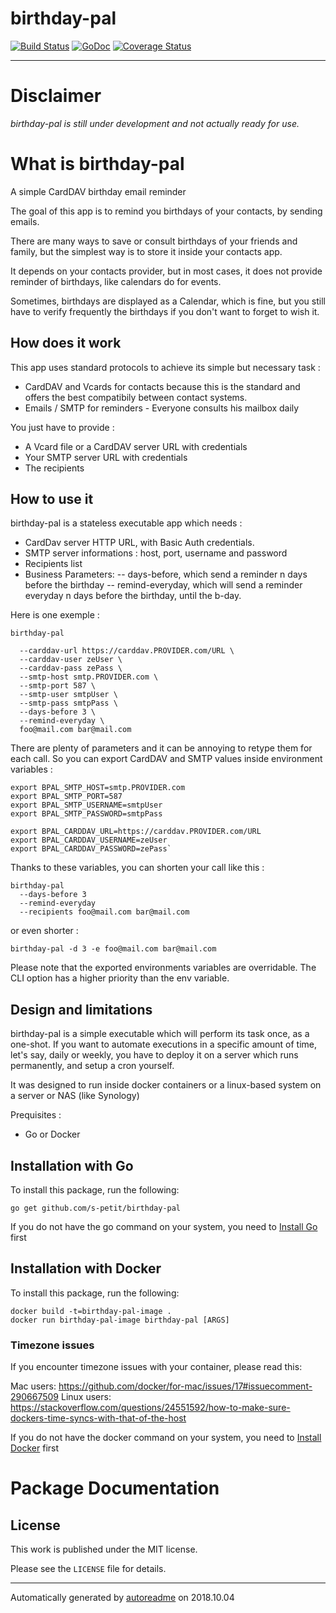 # birthday-pal

[![Build Status](https://travis-ci.com/s-petit/birthday-pal.svg?branch=master)](https://travis-ci.com/s-petit/birthday-pal)
[![GoDoc](https://godoc.org/github.com/github.com/s-petit/birthday-pal?status.svg)](https://godoc.org/github.com/s-petit/birthday-pal)
[![Coverage Status](https://coveralls.io/repos/github/s-petit/birthday-pal/badge.svg?branch=master)](https://coveralls.io/github/s-petit/birthday-pal?branch=master)



* * *

# Disclaimer

*birthday-pal is still under development and not actually ready for use.*

# What is birthday-pal

A simple CardDAV birthday email reminder

The goal of this app is to remind you birthdays of your contacts, by sending emails.

There are many ways to save or consult birthdays of your friends and family, but the simplest way is to store it inside your contacts app.

It depends on your contacts provider, but in most cases, it does not provide reminder of birthdays, like calendars do for events.

Sometimes, birthdays are displayed as a Calendar, which is fine, but you still have to verify frequently the birthdays if you don't want to forget to wish it.

## How does it work

This app uses standard protocols to achieve its simple but necessary task : 

- CardDAV and Vcards for contacts because this is the standard and offers the best compatibily between contact systems.
- Emails / SMTP for reminders - Everyone consults his mailbox daily

You just have to provide :

- A Vcard file or a CardDAV server URL with credentials
- Your SMTP server URL with credentials
- The recipients

## How to use it

birthday-pal is a stateless executable app which needs :

- CardDav server HTTP URL, with Basic Auth credentials.
- SMTP server informations : host, port, username and password
- Recipients list
- Business Parameters:
-- days-before, which send a reminder n days before the birthday
-- remind-everyday, which will send a reminder everyday n days before the birthday, until the b-day.


Here is one exemple :

```
birthday-pal

  --carddav-url https://carddav.PROVIDER.com/URL \
  --carddav-user zeUser \
  --carddav-pass zePass \
  --smtp-host smtp.PROVIDER.com \
  --smtp-port 587 \
  --smtp-user smtpUser \
  --smtp-pass smtpPass \
  --days-before 3 \
  --remind-everyday \
  foo@mail.com bar@mail.com
```

There are plenty of parameters and it can be annoying to retype them for each call. So you can export CardDAV and SMTP values inside
environment variables :

```
export BPAL_SMTP_HOST=smtp.PROVIDER.com
export BPAL_SMTP_PORT=587
export BPAL_SMTP_USERNAME=smtpUser
export BPAL_SMTP_PASSWORD=smtpPass

export BPAL_CARDDAV_URL=https://carddav.PROVIDER.com/URL
export BPAL_CARDDAV_USERNAME=zeUser
export BPAL_CARDDAV_PASSWORD=zePass`
```

Thanks to these variables, you can shorten your call like this :


```
birthday-pal
  --days-before 3
  --remind-everyday
  --recipients foo@mail.com bar@mail.com
```

or even shorter :

`
birthday-pal -d 3 -e foo@mail.com bar@mail.com
`

Please note that the exported environments variables are overridable. The CLI option has a higher priority than the env variable.

## Design and limitations

birthday-pal is a simple executable which will perform its task once, as a one-shot. If you want to automate executions in a specific amount of time, let's say, daily or weekly, you have to deploy it on a server which runs permanently, and setup a cron yourself.

It was designed to run inside docker containers or a linux-based system on a server or NAS (like Synology)

Prequisites :

- Go or Docker

## Installation with Go
To install this package, run the following:

```shell
go get github.com/s-petit/birthday-pal
```

If you do not have the go command on your system, you need to [Install Go](http://golang.org/doc/install/source) first

## Installation with Docker
To install this package, run the following:

```shell
docker build -t=birthday-pal-image .
docker run birthday-pal-image birthday-pal [ARGS]
```

### Timezone issues

If you encounter timezone issues with your container, please read this:

Mac users: https://github.com/docker/for-mac/issues/17#issuecomment-290667509
Linux users: https://stackoverflow.com/questions/24551592/how-to-make-sure-dockers-time-syncs-with-that-of-the-host

If you do not have the docker command on your system, you need to [Install Docker](https://docs.docker.com/install/) first


# Package Documentation

<!-- Do NOT edit past here. This is replaced by the contents of the package documentation -->




## License
This work is published under the MIT license.

Please see the `LICENSE` file for details.

* * *
Automatically generated by [autoreadme](https://github.com/jimmyfrasche/autoreadme) on 2018.10.04